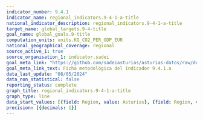 ```yaml
---
indicator_number: 9.4.1
indicator_name: regional_indicators.9-4-1-a-title
national_indicator_description: regional_indicators.9-4-1-a-title
target_name: global_targets.9-4-title
goal_name: global_goals.9-title
computation_units: units.KG_CO2_PER_GDP_EUR
national_geographical_coverage: regional
source_active_1: true
source_organisation_1: indicator.sadei
goal_meta_link: "https://github.com/sadeiasturias/asturias-datos/raw/develop/descargas/metodologia/9.4.1.a.pdf"
goal_meta_link_text: Ficha metodológica del indicador 9.4.1.a
data_last_update: "08/05/2024"
data_non_statistical: false
reporting_status: complete
graph_title: regional_indicators.9-4-1-a-title
graph_type: line
data_start_values: [{field: Region, value: Asturias}, {field: Region, value: España}]
precision: [{decimals: 1}]
---
```

